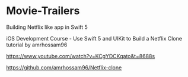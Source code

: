 # Movie-Trailers

Building Netflix like app in Swift 5

iOS Development Course - Use Swift 5 and UIKit to Build a Netflix Clone tutorial by amrhossam96

https://www.youtube.com/watch?v=KCgYDCKqato&t=8688s

https://github.com/amrhossam96/Netflix-clone
